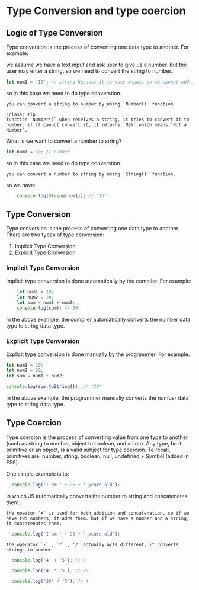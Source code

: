 # Type Conversion and type coercion

## Logic of Type Conversion

Type conversion is the process of converting one data type to another. For example:

we assume we have a text input and ask user to give us a number. but the user may enter a string. so we need to convert the string to number.

```js
let num1 = '10'; // string because it is user input, so we cannot add it to another number
```

so in this case we need to do type converstion.

```{tip}
you can convert a string to number by using `Number()` function.
```

`````{admonition} FACT!
:class: tip
function `Number()` when receives a string, it tries to convert it to number. if it cannot convert it, it returns `NaN` which means `Not a Number`.
`````

What is we want to convert a number to string?

```js
let num1 = 10; // number
```

so in this case we need to do type converstion.

```{tip}
you can convert a number to string by using `String()` function.
```
so we have:
    
```js
    console.log(String(num1)); // "10"
```


## Type Conversion

Type conversion is the process of converting one data type to another. There are two types of type conversion:

1. Implicit Type Conversion
2. Explicit Type Conversion

### Implicit Type Conversion

Implicit type conversion is done automatically by the compiler. For example:

```js
    let num1 = 10;
    let num2 = 20;
    let sum = num1 + num2;
    console.log(sum); // 30
```

In the above example, the compiler automatically converts the number data type to string data type.

### Explicit Type Conversion

Explicit type conversion is done manually by the programmer. For example:

```js
let num1 = 10;
let num2 = 20;
let sum = num1 + num2;

console.log(sum.toString()); // "30"
```

In the above example, the programmer manually converts the number data type to string data type.


## Type Coercion

Type coercion is the process of converting value from one type to another (such as string to number, object to boolean, and so on). Any type, be it primitive or an object, is a valid subject for type coercion. To recall, primitives are: number, string, boolean, null, undefined + Symbol (added in ES6).

One simple example is to:

```Javascript
  console.log('I am ' + 25 + ' years old');
```
in which JS automatically converts the number to string and concatenates them.

```{tip}
the opeator `+` is used for both addition and concatenation. so if we have two numbers, it adds them. but if we have a number and a string, it concatenates them.
```

```Javascript
  console.log('I am ' + 25 + ' years old');
```

```{tip}
the operator `-` , `*` , '/' actually acts different, it converts strings to number
```

```Javascript
  console.log('4' + '5'); // 9
```

```Javascript
  console.log('4' * '5'); // 20
```

```Javascript
  console.log('20' / '5'); // 4
```